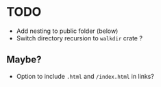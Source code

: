 # TODO

- Add nesting to public folder (below)
- Switch directory recursion to `walkdir` crate ?

## Maybe?

- Option to include `.html` and `/index.html` in links?
